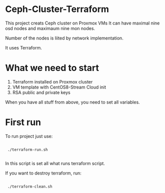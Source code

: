 # Ceph-Cluster-Terraform

This project creats Ceph cluster on Proxmox VMs 
It can have maximal nine osd nodes and maximaum nine mon nodes.

Number of the nodes is liited by network implementation.

It uses Terraform.

# What we need to start
 1. Terraform installed on Proxmox cluster
 2. VM template with CentOS8-Stream Cloud init
 3. RSA public and private keys
 
 When you have all stuff from above, you need to set all variables.
 
 # First run
 
 To run project just use:
 
 <code>
 ./terraform-run.sh
 </code>
  
  
 In this script is set all what runs terraform script.
 
 If you want to destroy terraform, run:
 
 <code>
 ./terraform-clean.sh
  </code>
